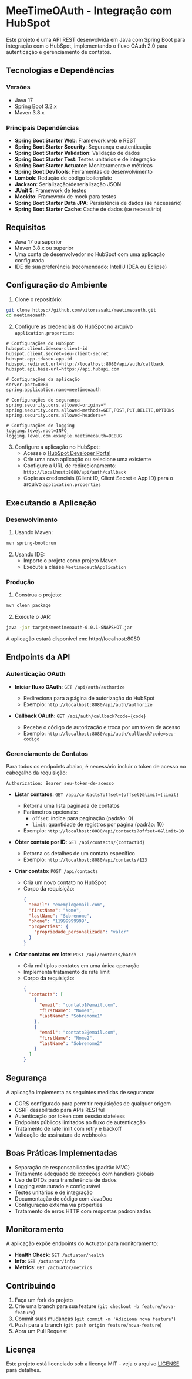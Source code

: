 # MeeTimeOAuth - Integração com HubSpot

Este projeto é uma API REST desenvolvida em Java com Spring Boot para integração com o HubSpot, implementando o fluxo OAuth 2.0 para autenticação e gerenciamento de contatos.

## Tecnologias e Dependências

### Versões
- Java 17
- Spring Boot 3.2.x
- Maven 3.8.x

### Principais Dependências
- **Spring Boot Starter Web**: Framework web e REST
- **Spring Boot Starter Security**: Segurança e autenticação
- **Spring Boot Starter Validation**: Validação de dados
- **Spring Boot Starter Test**: Testes unitários e de integração
- **Spring Boot Starter Actuator**: Monitoramento e métricas
- **Spring Boot DevTools**: Ferramentas de desenvolvimento
- **Lombok**: Redução de código boilerplate
- **Jackson**: Serialização/deserialização JSON
- **JUnit 5**: Framework de testes
- **Mockito**: Framework de mock para testes
- **Spring Boot Starter Data JPA**: Persistência de dados (se necessário)
- **Spring Boot Starter Cache**: Cache de dados (se necessário)

## Requisitos

- Java 17 ou superior
- Maven 3.8.x ou superior
- Uma conta de desenvolvedor no HubSpot com uma aplicação configurada
- IDE de sua preferência (recomendado: IntelliJ IDEA ou Eclipse)

## Configuração do Ambiente

1. Clone o repositório:
```bash
git clone https://github.com/vitorsasaki/meetimeoauth.git
cd meetimeoauth
```

2. Configure as credenciais do HubSpot no arquivo `application.properties`:
```properties
# Configurações do HubSpot
hubspot.client.id=seu-client-id
hubspot.client.secret=seu-client-secret
hubspot.app-id=seu-app-id
hubspot.redirect.url=http://localhost:8080/api/auth/callback
hubspot.api.base-url=https://api.hubapi.com

# Configurações da aplicação
server.port=8080
spring.application.name=meetimeoauth

# Configurações de segurança
spring.security.cors.allowed-origins=*
spring.security.cors.allowed-methods=GET,POST,PUT,DELETE,OPTIONS
spring.security.cors.allowed-headers=*

# Configurações de logging
logging.level.root=INFO
logging.level.com.example.meetimeoauth=DEBUG
```

3. Configure a aplicação no HubSpot:
   - Acesse o [HubSpot Developer Portal](https://developers.hubspot.com/)
   - Crie uma nova aplicação ou selecione uma existente
   - Configure a URL de redirecionamento: `http://localhost:8080/api/auth/callback`
   - Copie as credenciais (Client ID, Client Secret e App ID) para o arquivo `application.properties`

## Executando a Aplicação

### Desenvolvimento

1. Usando Maven:
```bash
mvn spring-boot:run
```

2. Usando IDE:
   - Importe o projeto como projeto Maven
   - Execute a classe `MeetimeoauthApplication`

### Produção

1. Construa o projeto:
```bash
mvn clean package
```

2. Execute o JAR:
```bash
java -jar target/meetimeoauth-0.0.1-SNAPSHOT.jar
```

A aplicação estará disponível em: http://localhost:8080

## Endpoints da API

### Autenticação OAuth

- **Iniciar fluxo OAuth**: `GET /api/auth/authorize`
  - Redireciona para a página de autorização do HubSpot
  - Exemplo: `http://localhost:8080/api/auth/authorize`

- **Callback OAuth**: `GET /api/auth/callback?code={code}`
  - Recebe o código de autorização e troca por um token de acesso
  - Exemplo: `http://localhost:8080/api/auth/callback?code=seu-codigo`

### Gerenciamento de Contatos

Para todos os endpoints abaixo, é necessário incluir o token de acesso no cabeçalho da requisição:
```
Authorization: Bearer seu-token-de-acesso
```

- **Listar contatos**: `GET /api/contacts?offset={offset}&limit={limit}`
  - Retorna uma lista paginada de contatos
  - Parâmetros opcionais:
    - `offset`: índice para paginação (padrão: 0)
    - `limit`: quantidade de registros por página (padrão: 10)
  - Exemplo: `http://localhost:8080/api/contacts?offset=0&limit=10`

- **Obter contato por ID**: `GET /api/contacts/{contactId}`
  - Retorna os detalhes de um contato específico
  - Exemplo: `http://localhost:8080/api/contacts/123`

- **Criar contato**: `POST /api/contacts`
  - Cria um novo contato no HubSpot
  - Corpo da requisição:
    ```json
    {
      "email": "exemplo@email.com",
      "firstName": "Nome",
      "lastName": "Sobrenome",
      "phone": "11999999999",
      "properties": {
        "propriedade_personalizada": "valor"
      }
    }
    ```

- **Criar contatos em lote**: `POST /api/contacts/batch`
  - Cria múltiplos contatos em uma única operação
  - Implementa tratamento de rate limit
  - Corpo da requisição:
    ```json
    {
      "contacts": [
        {
          "email": "contato1@email.com",
          "firstName": "Nome1",
          "lastName": "Sobrenome1"
        },
        {
          "email": "contato2@email.com",
          "firstName": "Nome2",
          "lastName": "Sobrenome2"
        }
      ]
    }
    ```

## Segurança

A aplicação implementa as seguintes medidas de segurança:

- CORS configurado para permitir requisições de qualquer origem
- CSRF desabilitado para APIs RESTful
- Autenticação por token com sessão stateless
- Endpoints públicos limitados ao fluxo de autenticação
- Tratamento de rate limit com retry e backoff
- Validação de assinatura de webhooks

## Boas Práticas Implementadas

- Separação de responsabilidades (padrão MVC)
- Tratamento adequado de exceções com handlers globais
- Uso de DTOs para transferência de dados
- Logging estruturado e configurável
- Testes unitários e de integração
- Documentação de código com JavaDoc
- Configuração externa via properties
- Tratamento de erros HTTP com respostas padronizadas

## Monitoramento

A aplicação expõe endpoints do Actuator para monitoramento:

- **Health Check**: `GET /actuator/health`
- **Info**: `GET /actuator/info`
- **Metrics**: `GET /actuator/metrics`

## Contribuindo

1. Faça um fork do projeto
2. Crie uma branch para sua feature (`git checkout -b feature/nova-feature`)
3. Commit suas mudanças (`git commit -m 'Adiciona nova feature'`)
4. Push para a branch (`git push origin feature/nova-feature`)
5. Abra um Pull Request

## Licença

Este projeto está licenciado sob a licença MIT - veja o arquivo [LICENSE](LICENSE) para detalhes. 